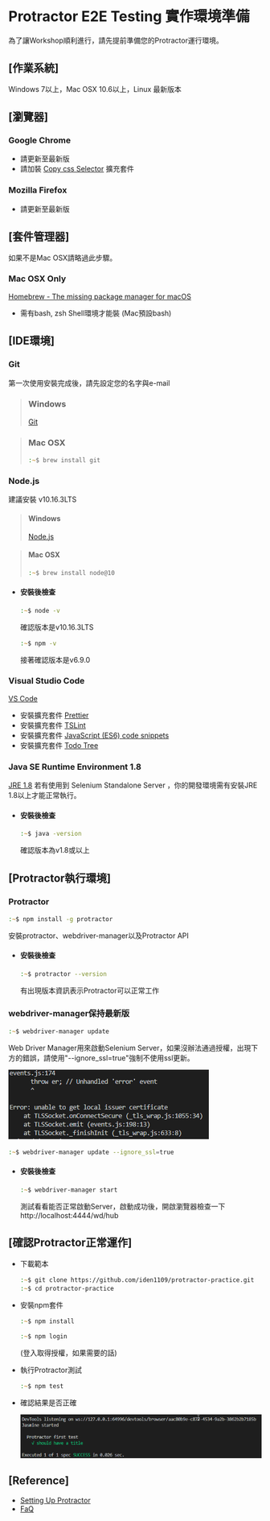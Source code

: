 # Protractor E2E Testing 實作環境準備
為了讓Workshop順利進行，請先提前準備您的Protractor運行環境。

## [作業系統]
Windows 7以上，Mac OSX 10.6以上，Linux 最新版本

## [瀏覽器]
### Google Chrome 
* 請更新至最新版
* 請加裝 [Copy css Selector](https://chrome.google.com/webstore/detail/copy-css-selector/kemkenbgbgodoglfkkejbdcpojnodnkg?hl=en-US) 擴充套件

### Mozilla Firefox
* 請更新至最新版

## [套件管理器]
如果不是Mac OSX請略過此步驟。
### Mac OSX Only
[Homebrew - The missing package manager for macOS](https://brew.sh/)
* 需有bash, zsh Shell環境才能裝 (Mac預設bash)

## [IDE環境]
### Git
第一次使用安裝完成後，請先設定您的名字與e-mail

> ### Windows
> [Git](https://git-scm.com/)

> ### Mac OSX
> ```zsh
> :~$ brew install git
> ```


### Node.js
建議安裝 v10.16.3LTS

> #### Windows
>[Node.js](https://nodejs.org/download/release/v10.16.3/)

> #### Mac OSX
> ```zsh
> :~$ brew install node@10
> ```

* #### 安裝後檢查
    ```zsh
    :~$ node -v
    ```
    確認版本是v10.16.3LTS
    
    ```zsh
    :~$ npm -v
    ```
    接著確認版本是v6.9.0


### Visual Studio Code
[VS Code](https://code.visualstudio.com/)
* 安裝擴充套件 [Prettier](https://marketplace.visualstudio.com/items?itemName=esbenp.prettier-vscode)
* 安裝擴充套件 [TSLint](https://marketplace.visualstudio.com/items?itemName=ms-vscode.vscode-typescript-tslint-plugin)
* 安裝擴充套件 [JavaScript (ES6) code snippets](https://marketplace.visualstudio.com/items?itemName=xabikos.JavaScriptSnippets)
* 安裝擴充套件 [Todo Tree](https://marketplace.visualstudio.com/items?itemName=Gruntfuggly.todo-tree)

### Java SE Runtime Environment 1.8
[JRE 1.8](https://www.oracle.com/technetwork/java/javase/downloads/jre8-downloads-2133155.html)
若有使用到 Selenium Standalone Server ，你的開發環境需有安裝JRE 1.8以上才能正常執行。

* #### 安裝後檢查
    ```zsh
    :~$ java -version
    ```
    確認版本為v1.8或以上


## [Protractor執行環境]
### Protractor
```zsh
:~$ npm install -g protractor
```
安裝protractor、webdriver-manager以及Protractor API

* #### 安裝後檢查
    ```zsh
    :~$ protractor --version
    ```
    有出現版本資訊表示Protractor可以正常工作

### webdriver-manager保持最新版
```zsh
:~$ webdriver-manager update
```
Web Driver Manager用來啟動Selenium Server，如果沒辦法通過授權，出現下方的錯誤，請使用"--ignore_ssl=true"強制不使用ssl更新。

![alt text](assets/images/webdriver-manager-ceti-fail.png "result")

```zsh
:~$ webdriver-manager update --ignore_ssl=true
```

* #### 安裝後檢查
    ```zsh
    :~$ webdriver-manager start
    ```
    測試看看能否正常啟動Server，啟動成功後，開啟瀏覽器檢查一下 http://localhost:4444/wd/hub

## [確認Protractor正常運作]
* 下載範本
    ```zsh
    :~$ git clone https://github.com/iden1109/protractor-practice.git
    :~$ cd protractor-practice
    ```

* 安裝npm套件
    ```zsh
    :~$ npm install
    ```
    
    ```zsh
    :~$ npm login
    ```
    (登入取得授權，如果需要的話)

* 執行Protractor測試
    ```zsh
    :~$ npm test
    ```

* 確認結果是否正確

    ![alt text](assets/images/npm-test-success.png "result")


## [Reference]
* [Setting Up Protractor](https://www.protractortest.org/#/tutorial)
* [FaQ](https://github.com/angular/protractor/blob/master/docs/faq.md)

